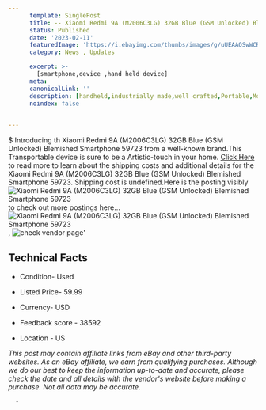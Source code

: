 ```yaml
---
      template: SinglePost
      title: -- Xiaomi Redmi 9A (M2006C3LG) 32GB Blue (GSM Unlocked) Blemished Smartphone 59723
      status: Published
      date: '2023-02-11'
      featuredImage: 'https://i.ebayimg.com/thumbs/images/g/uUEAAOSwWCRithFR/s-l225.jpg'
      category: News , Updates

      excerpt: >-
        [smartphone,device ,hand held device]
      meta:
      canonicalLink: ''
      description: [handheld,industrially made,well crafted,Portable,Mobile,Compact,Convenient,Lightweight,Maneuverable,Man-portable,Miniature,Carriable,Hand-held,Light,Holdable,Transportable,Mobile device,Pocket-sized,On-the-go,Wireless,Cordless,Compact size,Convenient size, smartphone,device ,hand held device]
      noindex: false
      

---
```

$
      Introducing th Xiaomi Redmi 9A (M2006C3LG) 32GB Blue (GSM Unlocked) Blemished Smartphone 59723 from a well-known brand.This Transportable device  is sure to be a Artistic-touch in your home. [Click Here](https://www.ebay.com/itm/144918356789?hash=item21bdcea335%3Ag%3AuUEAAOSwWCRithFR&mkevt=1&mkcid=1&mkrid=711-53200-19255-0&campid=%253CePNCampaignId%253E&customid=%253CreferenceId%253E&toolid=10049) to read more to learn about the shipping costs and additional details for the Xiaomi Redmi 9A (M2006C3LG) 32GB Blue (GSM Unlocked) Blemished Smartphone 59723. Shipping cost is undefined.Here is the posting visibly ![Xiaomi Redmi 9A (M2006C3LG) 32GB Blue (GSM Unlocked) Blemished Smartphone 59723](https://i.ebayimg.com/thumbs/images/g/uUEAAOSwWCRithFR/s-l225.jpg) to check out more postings here... ![Xiaomi Redmi 9A (M2006C3LG) 32GB Blue (GSM Unlocked) Blemished Smartphone 59723](https://i.ebayimg.com/images/g/uUEAAOSwWCRithFR/s-l1600.jpg), ![check vendor page](https://origin-galleryplus.ebayimg.com/ws/web/144918356789_2_0_1/225x225.jpg,https://origin-galleryplus.ebayimg.com/ws/web/144918356789_3_0_1/225x225.jpg,https://origin-galleryplus.ebayimg.com/ws/web/144918356789_4_0_1/225x225.jpg,https://origin-galleryplus.ebayimg.com/ws/web/144918356789_5_0_1/225x225.jpg,https://origin-galleryplus.ebayimg.com/ws/web/144918356789_6_0_1/225x225.jpg)'

      

 ## Technical Facts 



     
      

 - Condition- Used 


      

 - Listed Price- 59.99 


      

 - Currency- USD 


      

 - Feedback score - 38592 


      

 - Location - US 


      
      

 *_This post may contain affiliate links from eBay and other third-party websites. As an eBay affiliate, we earn from qualifying purchases. Although we do our best to keep the information up-to-date and accurate, please check the date and all details with the vendor's website before making a purchase. Not all data may be accurate._*




      -
